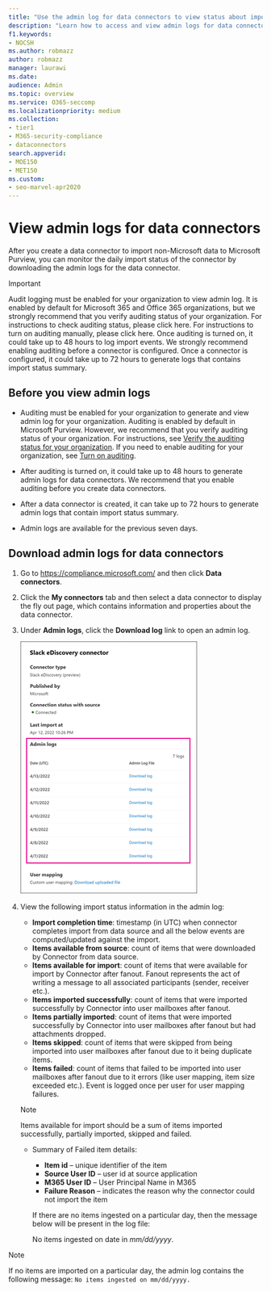 ```yaml
---
title: "Use the admin log for data connectors to view status about importing data"
description: "Learn how to access and view admin logs for data connectors to get status information for the data imported by the connector."
f1.keywords:
- NOCSH
ms.author: robmazz
author: robmazz
manager: laurawi
ms.date:
audience: Admin
ms.topic: overview
ms.service: O365-seccomp
ms.localizationpriority: medium
ms.collection:
- tier1
- M365-security-compliance
- dataconnectors
search.appverid:
- MOE150
- MET150
ms.custom:
- seo-marvel-apr2020
---
```


# View admin logs for data connectors

After you create a data connector to import non-Microsoft data to Microsoft Purview, you can monitor the daily import status of the connector by downloading the admin logs for the data connector.

> [!IMPORTANT]
> Audit logging must be enabled for your organization to view admin log. It is enabled by default for Microsoft 365 and Office 365 organizations, but we strongly recommend that you verify auditing status of your organization. For instructions to check auditing status, please click here. For instructions to turn on auditing manually, please click here. Once auditing is turned on, it could take up to 48 hours to log import events. We strongly recommend enabling auditing before a connector is configured. Once a connector is configured, it could take up to 72 hours to generate logs that contains import status summary.

## Before you view admin logs

- Auditing must be enabled for your organization to generate and view admin log for your organization. Auditing is enabled by default in Microsoft Purview. However, we recommend that you verify auditing status of your organization. For instructions, see [Verify the auditing status for your organization](turn-audit-log-search-on-or-off.md#verify-the-auditing-status-for-your-organization). If you need to enable auditing for your organization, see [Turn on auditing](turn-audit-log-search-on-or-off.md#turn-on-auditing).

- After auditing is turned on, it could take up to 48 hours to generate admin logs for data connectors. We recommend that you enable auditing before you create data connectors.

- After a data connector is created, it can take up to 72 hours to generate admin logs that contain import status summary.

- Admin logs are available for the previous seven days.

## Download admin logs for data connectors

1. Go to <https://compliance.microsoft.com/> and then click **Data connectors**.

2. Click the **My connectors** tab and then select a data connector to display the fly out page, which contains information and properties about the data connector.

3. Under **Admin logs**, click the **Download log** link to open an admin log.

   ![Admins logs displayed on the data connector flyout page.](..\media\Data-connector-admin-logs1.png)

4. View the following import status information in the admin log:

    - **Import completion time**:  timestamp (in UTC)  when connector completes import from data source and all the below events are computed/updated against the import.
    - **Items available from source**: count of items that were downloaded by Connector from data source.
    - **Items available for import**: count of items that were available for import by Connector after fanout. Fanout represents the act of writing a message to all associated participants (sender, receiver etc.).
    - **Items imported successfully**: count of items that were imported successfully by Connector into user mailboxes after fanout.
    - **Items partially imported**: count of items that were imported successfully by Connector into user mailboxes after fanout but had attachments dropped.
    - **Items skipped**: count of items that were skipped from being imported into user mailboxes after fanout due to it being duplicate items.
    - **Items failed**: count of items that failed to be imported into user mailboxes after fanout due to it errors (like user mapping, item size exceeded etc.). Event is logged once per user for user mapping failures.

    > [!NOTE]
    > Items available for import should be a sum of items imported successfully, partially imported, skipped and failed.

    - Summary of Failed item details:
      - **Item id** – unique identifier of the item
      - **Source User ID** – user id at source application
      - **M365 User ID** – User Principal Name in M365
      - **Failure Reason** – indicates the reason why the connector could not import the item

      If there are no items ingested on a particular day, then the message below will be present in the log file:

      No items ingested on date in *mm/dd/yyyy*.

> [!NOTE]
> If no items are imported on a particular day, the admin log contains the following message: `No items ingested on mm/dd/yyyy.`
